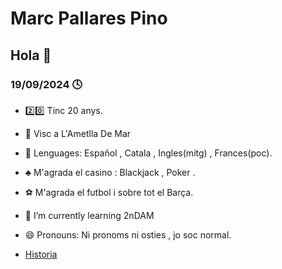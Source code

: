 # Marc Pallares Pino
## Hola 👋
### 19/09/2024 🕓



- 2️⃣0️⃣  Tinc 20 anys.

- 📍 Visc a L'Ametlla De Mar

- 👅 Lenguages: Español , Catala , Ingles(mitg) , Frances(poc).
- ♣️ M'agrada el casino : Blackjack , Poker .
- ⚽ M'agrada el futbol i sobre tot el Barça.
- 🌱 I’m currently learning 2nDAM
- 😄 Pronouns: Ni pronoms ni osties , jo soc normal.

- [Historia](https://www.youtube.com/watch?v=D4dFicsQvNw)



<!--
**Mpallares1/Mpallares1** is a ✨ _special_ ✨ repository because its `README.md` (this file) appears on your GitHub profile.

Here are some ideas to get you started:

- 🔭 I’m currently working on ...
- 🌱 I’m currently learning ...
- 👯 I’m looking to collaborate on ...
- 🤔 I’m looking for help with ...
- 💬 Ask me about ...
- 📫 How to reach me: ...
- 😄 Pronouns: Normal Person 
- ⚡ Fun fact: ...
-->
